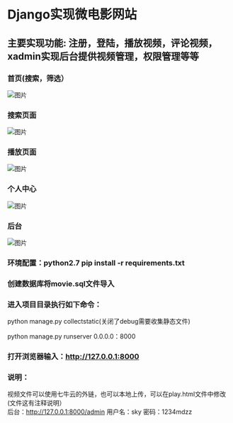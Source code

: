 # Django实现微电影网站<br>
## 主要实现功能: 注册，登陆，播放视频，评论视频，xadmin实现后台提供视频管理，权限管理等等<br>

### 首页(搜索，筛选）<br>
![图片](https://images2018.cnblogs.com/blog/1242176/201805/1242176-20180528165151191-114852409.png)<br>
### 搜索页面<br>
![图片](https://images2018.cnblogs.com/blog/1242176/201805/1242176-20180528165337123-1679524156.png)<br>
### 播放页面<br>
![图片](https://images2018.cnblogs.com/blog/1242176/201805/1242176-20180528165418937-589612978.png)<br>
### 个人中心<br>
![图片](https://images2018.cnblogs.com/blog/1242176/201805/1242176-20180528165507402-1228378097.png)<br>
### 后台<br>
![图片](https://images2018.cnblogs.com/blog/1242176/201805/1242176-20180528165610991-617319902.png)<br>
### 环境配置：python2.7  pip install -r requirements.txt<br>

### 创建数据库将movie.sql文件导入<br>

### 进入项目目录执行如下命令：<br>

python manage.py collectstatic(关闭了debug需要收集静态文件)<br>

python manage.py runserver 0.0.0.0：8000<br>

### 打开浏览器输入：http://127.0.0.1:8000<br>

### 说明：<br>
视频文件可以使用七牛云的外链，也可以本地上传，可以在play.html文件中修改(文件这有注释说明）<br>
后台：http://127.0.0.1:8000/admin  用户名：sky  密码：1234mdzz
